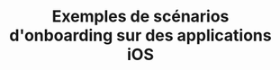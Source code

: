 ---
layout: inspirer-parcours-apps-ios_index
title: Exemples de scénarios d'onboarding sur des applications iOS
tags: parcours-apps-ios-onboarding
permalink: /inspiration/parcours-apps-ios/onboarding/
intro: Adding sketching to the design process is a great way to amplify software and hardware tools. Sketching provides a unique space that can help you think differently, generate a variety of ideas quickly, explore alternatives with less risk, and encourage constructive discussions with colleagues and clients.
text-twtr: En train d'explorer la sélection de scénarios d'onboarding sur des applications iOS by @MagDuWebdesign
current_nav: all
---